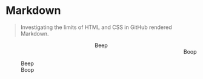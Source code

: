 # Markdown

> Investigating the limits of HTML and CSS in GitHub rendered Markdown.

<div>
	<div align="center">Beep</div>
	<div dir="rtl">Boop</div>
</div>

<dl>
	<dd>Beep</dd>
	<dd>Boop</dd>
</dl>